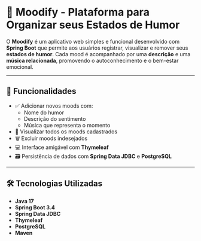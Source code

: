 # 🎵 Moodify - Plataforma para Organizar seus Estados de Humor

O **Moodify** é um aplicativo web simples e funcional desenvolvido com **Spring Boot** que permite aos usuários registrar, visualizar e remover seus **estados de humor**. Cada mood é acompanhado por uma **descrição** e uma **música relacionada**, promovendo o autoconhecimento e o bem-estar emocional.

---

## 🌟 Funcionalidades

- ✅ Adicionar novos moods com:
  - Nome do humor
  - Descrição do sentimento
  - Música que representa o momento
- 🔎 Visualizar todos os moods cadastrados
- 🗑️ Excluir moods indesejados
- 💻 Interface amigável com **Thymeleaf**
- 🗃️ Persistência de dados com **Spring Data JDBC** e **PostgreSQL**

---

## 🛠️ Tecnologias Utilizadas

- **Java 17**
- **Spring Boot 3.4**
- **Spring Data JDBC**
- **Thymeleaf**
- **PostgreSQL**
- **Maven**
